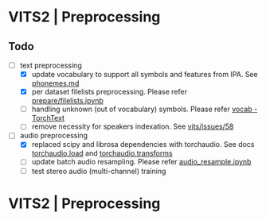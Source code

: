 # VITS2 | Preprocessing

## Todo

- [ ] text preprocessing
  - [x] update vocabulary to support all symbols and features from IPA. See [phonemes.md](https://github.com/espeak-ng/espeak-ng/blob/ed9a7bcf5778a188cdec202ac4316461badb28e1/docs/phonemes.md#L5)
  - [x] per dataset filelists preprocessing. Please refer [prepare/filelists.ipynb](datasets/ljs_base/prepare/filelists.ipynb)
  - [ ] handling unknown (out of vocabulary) symbols. Please refer [vocab - TorchText](https://pytorch.org/text/stable/vocab.html)
  - [ ] remove necessity for speakers indexation. See [vits/issues/58](https://github.com/jaywalnut310/vits/issues/58)
- [ ] audio preprocessing
  - [x] replaced scipy and librosa dependencies with torchaudio. See docs [torchaudio.load](https://pytorch.org/audio/stable/backend.html#id2) and [torchaudio.transforms](https://pytorch.org/audio/stable/transforms.html)
  - [ ] update batch audio resampling. Please refer [audio_resample.ipynb](preprocess/audio_resample.ipynb)
  - [ ] test stereo audio (multi-channel) training

# VITS2 | Preprocessing
